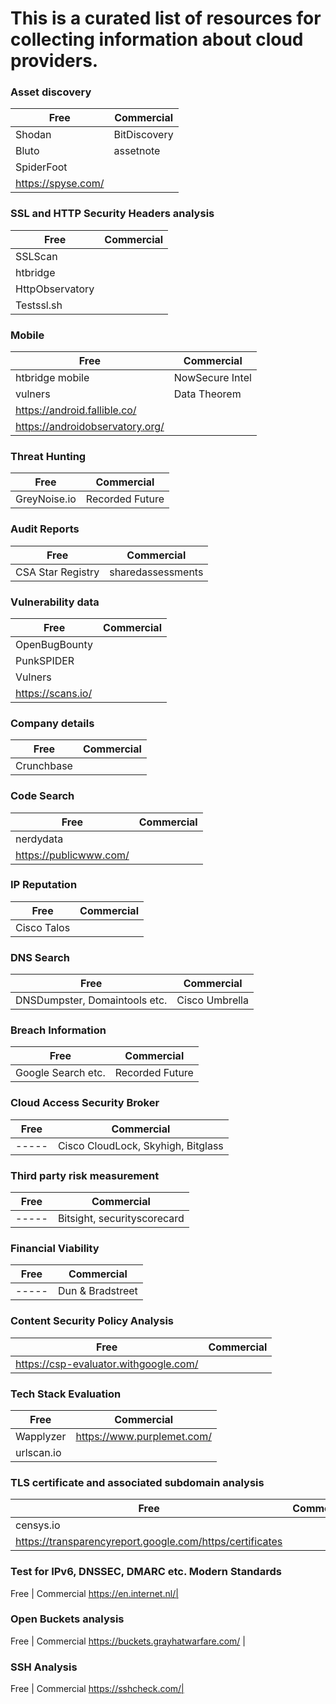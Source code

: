# This is a curated list of resources for collecting information about cloud providers. 



### Asset discovery

Free | Commercial
---- | ----------
Shodan | BitDiscovery
Bluto | assetnote
SpiderFoot | 
https://spyse.com/ | 


### SSL and HTTP Security Headers analysis 

Free | Commercial
---- | ---------
SSLScan | 
htbridge | 
HttpObservatory | 
Testssl.sh|


### Mobile

Free | Commercial
-----| ----------
htbridge mobile| NowSecure Intel
vulners | Data Theorem
https://android.fallible.co/ |
https://androidobservatory.org/|

### Threat Hunting

Free | Commercial
-----| ----------
GreyNoise.io| Recorded Future

### Audit Reports

Free | Commercial
-----| ----------
CSA Star Registry| sharedassessments

### Vulnerability data 

Free | Commercial
-----| ----------
OpenBugBounty| 
PunkSPIDER |
Vulners |
https://scans.io/ | 

### Company details

Free | Commercial
-----| ----------
Crunchbase| 

### Code Search

Free | Commercial
-----| ----------
nerdydata| 
https://publicwww.com/ | 

### IP Reputation

Free | Commercial
-----| ----------
Cisco Talos| 

### DNS Search

Free | Commercial
-----| ----------
DNSDumpster, Domaintools etc.| Cisco Umbrella


### Breach Information

Free | Commercial
-----| ----------
Google Search etc.| Recorded Future

### Cloud Access Security Broker
Free | Commercial
-----| ----------
-----| Cisco CloudLock, Skyhigh, Bitglass

### Third party risk measurement
Free | Commercial
-----| ----------
-----| Bitsight, securityscorecard 

### Financial Viability
Free | Commercial
-----| ----------
-----| Dun & Bradstreet

### Content Security Policy Analysis

Free | Commercial
-----|-----------
https://csp-evaluator.withgoogle.com/ |

### Tech Stack Evaluation

Free | Commercial
-----| ----------
Wapplyzer | https://www.purplemet.com/
urlscan.io|

### TLS certificate and associated subdomain analysis

Free | Commercial
-----| ----------
censys.io|
https://transparencyreport.google.com/https/certificates|

### Test for IPv6, DNSSEC, DMARC etc. Modern Standards

Free | Commercial
https://en.internet.nl/|

### Open Buckets analysis

Free | Commercial
https://buckets.grayhatwarfare.com/ | 

### SSH Analysis 
Free | Commercial
https://sshcheck.com/|









